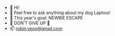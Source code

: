 - 👋 Hi!
- 🐶 Feel free to ask anything about my dog Laphoo!
- 🌱 This year's goal: NEWBIE ESCAPE
- 🌊 DON'T GIVE UP 🌊
- 📫 robin.yeon@gmail.com

<!---
robinyeon/robinyeon is a ✨ special ✨ repository because its `README.md` (this file) appears on your GitHub profile.
You can click the Preview link to take a look at your changes.
--->
